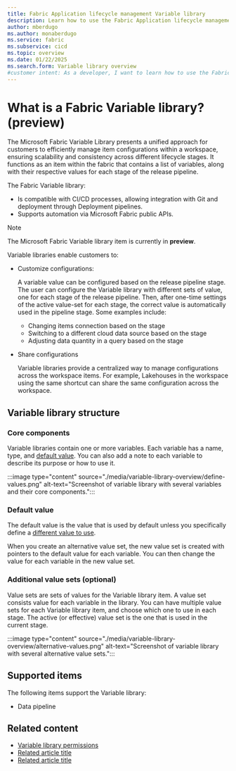 ```yaml
---
title: Fabric Application lifecycle management Variable library
description: Learn how to use the Fabric Application lifecycle management (ALM) Variable library tool to customize your stages.
author: mberdugo
ms.author: monaberdugo
ms.service: fabric
ms.subservice: cicd
ms.topic: overview
ms.date: 01/22/2025
ms.search.form: Variable library overview
#customer intent: As a developer, I want to learn how to use the Fabric Application lifecycle management (ALM) Variable library tool to customize my stages so that I can manage my content lifecycle.
---
```


# What is a Fabric Variable library? (preview)

The Microsoft Fabric Variable Library presents a unified approach for customers to efficiently manage item configurations within a workspace, ensuring scalability and consistency across different lifecycle stages. It functions as an item within the fabric that contains a list of variables, along with their respective values for each stage of the release pipeline.

The Fabric Variable library:

* Is compatible with CI/CD processes, allowing integration with Git and deployment through Deployment pipelines.
* Supports automation via Microsoft Fabric public APIs.

> [!NOTE]
> The Microsoft Fabric Variable library item is currently in **preview**.

Variable libraries enable customers to:

* Customize configurations:

  A variable value can be configured based on the release pipeline stage. The user can configure the Variable library with different sets of value, one for each stage of the release pipeline. Then, after one-time settings of the active value-set for each stage, the correct value is automatically used in the pipeline stage. Some examples include:

  * Changing items connection based on the stage
  * Switching to a different cloud data source based on the stage
  * Adjusting data quantity in a query based on the stage

* Share configurations

  Variable libraries provide a centralized way to manage configurations across the workspace items. For example, Lakehouses in the workspace using the same shortcut can share the same configuration across the workspace.

## Variable library structure

### Core components

Variable libraries contain one or more variables. Each variable has a name, type, and [default value](#default-value). You can also add a note to each variable to describe its purpose or how to use it.

:::image type="content" source="./media/variable-library-overview/define-values.png" alt-text="Screenshot of variable library with several variables and their core components.":::

### Default value

The default value is the value that is used by default unless you specifically define a [different value to use](#value-sets-optional).

When you create an alternative value set, the new value set is created with pointers to the default value for each variable. You can then change the value for each variable in the new value set.

### Additional value sets (optional)

Value sets are sets of values for the Variable library item. A value set consists value for each variable in the library. You can have multiple value sets for each Variable library item, and choose which one to use in each stage. The active (or effective) value set is the one that is used in the current stage.

:::image type="content" source="./media/variable-library-overview/alternative-values.png" alt-text="Screenshot of variable library with several alternative value sets.":::

## Supported items

The following items support the Variable library:

* Data pipeline
<!--- * [Lakehouse](../../data-engineering/lakehouse-overview.md)
* Notebook --->

## Related content

* [Variable library permissions](./variable-library-permissions.md)
* [Related article title](link.md)
* [Related article title](link.md)
